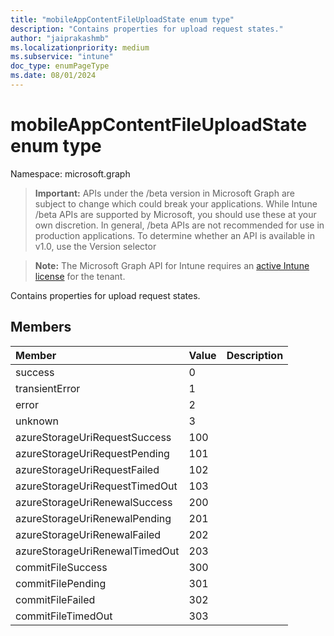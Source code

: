 ```yaml
---
title: "mobileAppContentFileUploadState enum type"
description: "Contains properties for upload request states."
author: "jaiprakashmb"
ms.localizationpriority: medium
ms.subservice: "intune"
doc_type: enumPageType
ms.date: 08/01/2024
---
```


# mobileAppContentFileUploadState enum type

Namespace: microsoft.graph

> **Important:** APIs under the /beta version in Microsoft Graph are subject to change which could break your applications. While Intune /beta APIs are supported by Microsoft, you should use these at your own discretion. In general, /beta APIs are not recommended for use in production applications. To determine whether an API is available in v1.0, use the Version selector

> **Note:** The Microsoft Graph API for Intune requires an [active Intune license](https://go.microsoft.com/fwlink/?linkid=839381) for the tenant.

Contains properties for upload request states.

## Members
|Member|Value|Description|
|:---|:---|:---|
|success|0||
|transientError|1||
|error|2||
|unknown|3||
|azureStorageUriRequestSuccess|100||
|azureStorageUriRequestPending|101||
|azureStorageUriRequestFailed|102||
|azureStorageUriRequestTimedOut|103||
|azureStorageUriRenewalSuccess|200||
|azureStorageUriRenewalPending|201||
|azureStorageUriRenewalFailed|202||
|azureStorageUriRenewalTimedOut|203||
|commitFileSuccess|300||
|commitFilePending|301||
|commitFileFailed|302||
|commitFileTimedOut|303||